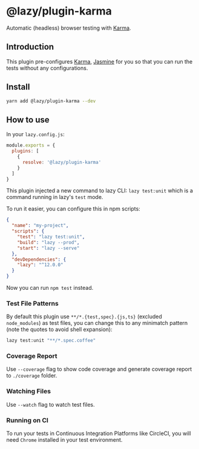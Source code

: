 # @lazy/plugin-karma

Automatic (headless) browser testing with [Karma](https://karma-runner.github.io/latest/index.html).

## Introduction

This plugin pre-configures [Karma](https://karma-runner.github.io/), [Jasmine](https://jasmine.github.io/) for you so that you can run the tests without any configurations.

## Install

```bash
yarn add @lazy/plugin-karma --dev
```

## How to use

In your `lazy.config.js`:

```js
module.exports = {
  plugins: [
    {
      resolve: '@lazy/plugin-karma'
    }
  ]
}
```

This plugin injected a new command to lazy CLI: `lazy test:unit` which is a command running in lazy's `test` mode.

To run it easier, you can configure this in npm scripts:

```json
{
  "name": "my-project",
  "scripts": {
    "test": "lazy test:unit",
    "build": "lazy --prod",
    "start": "lazy --serve"
  },
  "devDependencies": {
    "lazy": "^12.0.0"
  }
}
```

Now you can run `npm test` instead.

### Test File Patterns

By default this plugin use `**/*.{test,spec}.{js,ts}` (excluded `node_modules`) as test files, you can change this to any minimatch pattern (note the quotes to avoid shell expansion):

```bash
lazy test:unit "**/*.spec.coffee"
```

### Coverage Report

Use `--coverage` flag to show code coverage and generate coverage report to `./coverage` folder.

### Watching Files

Use `--watch` flag to watch test files.

### Running on CI

To run your tests in Continuous Integration Platforms like CircleCI, you will need `Chrome` installed in your test environment.
